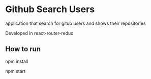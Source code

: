 # Github Search Users
application that search for gitub users and shows their repositories

Developed in react-router-redux

## How to run
npm install

npm start
